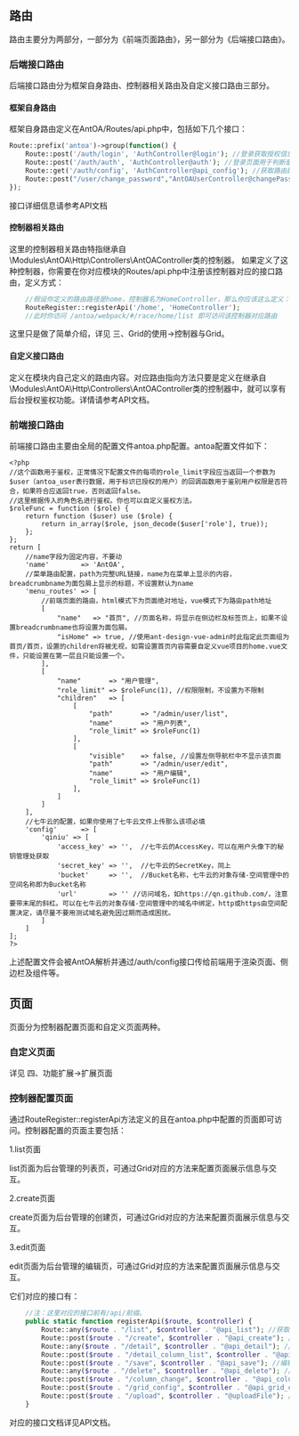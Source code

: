 ## 路由
路由主要分为两部分，一部分为《前端页面路由》，另一部分为《后端接口路由》。

### 后端接口路由
后端接口路由分为框架自身路由、控制器相关路由及自定义接口路由三部分。

#### 框架自身路由
框架自身路由定义在AntOA/Routes/api.php中，包括如下几个接口：

```php
Route::prefix('antoa')->group(function() {
    Route::post('/auth/login', 'AuthController@login'); //登录获取授权信息接口
    Route::post('/auth/auth', 'AuthController@auth'); //登录页面用于判断是否已经授权登录的接口
    Route::get('/auth/config', 'AuthController@api_config'); //获取路由配置、七牛云配置等信息的接口
    Route::post("/user/change_password","AntOAUserController@changePassword"); //修改当前登录用户的密码的接口
});
```

接口详细信息请参考API文档

#### 控制器相关路由
这里的控制器相关路由特指继承自\Modules\AntOA\Http\Controllers\AntOAController类的控制器。
如果定义了这种控制器，你需要在你对应模块的Routes/api.php中注册该控制器对应的接口路由，定义方式：
```php
	//假设你定义的路由路径是home，控制器名为HomeController，那么你应该这么定义：
	RouteRegister::registerApi('/home', 'HomeController');
	//此时你访问 /antoa/webpack/#/race/home/list 即可访问该控制器对应路由
```

这里只是做了简单介绍，详见 三、Grid的使用->控制器与Grid。

#### 自定义接口路由
定义在模块内自己定义的路由内容。对应路由指向方法只要是定义在继承自\Modules\AntOA\Http\Controllers\AntOAController类的控制器中，就可以享有后台授权鉴权功能。详情请参考API文档。

### 前端接口路由
前端接口路由主要由全局的配置文件antoa.php配置。antoa配置文件如下：
```
<?php
//这个函数用于鉴权，正常情况下配置文件的每项的role_limit字段应当返回一个参数为$user（antoa_user表行数据，用于标识已授权的用户）的回调函数用于鉴别用户权限是否符合，如果符合应返回true，否则返回false。
//这里根据传入的角色名进行鉴权。你也可以自定义鉴权方法。
$roleFunc = function ($role) {
    return function ($user) use ($role) {
        return in_array($role, json_decode($user['role'], true));
    };
};
return [
	//name字段为固定内容，不要动
    'name'        => 'AntOA',
    //菜单路由配置，path为完整URL链接，name为在菜单上显示的内容，breadcrumbname为面包屑上显示的标题，不设置默认为name
    'menu_routes' => [
        //前端页面的路由，html模式下为页面绝对地址，vue模式下为路由path地址
        [
            "name"   => "首页", //页面名称，将显示在侧边栏及标签页上，如果不设置breadcrumbname也将设置为面包屑。
            "isHome" => true, //使用ant-design-vue-admin时此指定此页面组为首页/首页，设置的children将被无视，如需设置首页内容需要自定义vue项目的home.vue文件，只能设置在第一层且只能设置一个。
        ],
        [
            "name"       => "用户管理",
            "role_limit" => $roleFunc(1), //权限限制，不设置为不限制
            "children"   => [
                [
                    "path"       => "/admin/user/list",
                    "name"       => "用户列表",
                    "role_limit" => $roleFunc(1)
                ],
                [
                    "visible"    => false, //设置左侧导航栏中不显示该页面
                    "path"       => "/admin/user/edit",
                    "name"       => "用户编辑",
                    "role_limit" => $roleFunc(1)
                ],
            ]
        ]
    ],
    //七牛云的配置，如果你使用了七牛云文件上传那么该项必填
    'config'      => [
        'qiniu' => [
            'access_key' => '',  //七牛云的AccessKey，可以在用户头像下的秘钥管理处获取
            'secret_key' => '',  //七牛云的SecretKey，同上
            'bucket'     => '',  //Bucket名称，七牛云的对象存储-空间管理中的空间名称即为Bucket名称
            'url'        => '' //访问域名，如https://qn.github.com/，注意要带末尾的斜杠。可以在七牛云的对象存储-空间管理中的域名中绑定，http或https由空间配置决定，请尽量不要用测试域名避免因过期而造成困扰。
        ]
    ]
];
?>
```

上述配置文件会被AntOA解析并通过/auth/config接口传给前端用于渲染页面、侧边栏及组件等。

## 页面

页面分为控制器配置页面和自定义页面两种。

### 自定义页面

详见 四、功能扩展->扩展页面

### 控制器配置页面

通过RouteRegister::registerApi方法定义的且在antoa.php中配置的页面即可访问。控制器配置的页面主要包括：

1.list页面

list页面为后台管理的列表页，可通过Grid对应的方法来配置页面展示信息与交互。

2.create页面

create页面为后台管理的创建页，可通过Grid对应的方法来配置页面展示信息与交互。

3.edit页面

edit页面为后台管理的编辑页，可通过Grid对应的方法来配置页面展示信息与交互。

它们对应的接口有：

```php
	//注：这里对应的接口前有/api/前缀。
    public static function registerApi($route, $controller) {
	    Route::any($route . "/list", $controller . "@api_list"); //获取列表页的列表数据
	    Route::post($route . "/create", $controller . "@api_create"); //创建页进行创建操作的接口
	    Route::any($route . "/detail", $controller . "@api_detail"); //获取编辑页待编辑行数据的接口
	    Route::post($route . "/detail_column_list", $controller . "@api_detail_column_list"); //获取ColumnChildrenChoose功能的对应列表数据信息
	    Route::post($route . "/save", $controller . "@api_save"); //编辑页进行保存修改操作的接口
	    Route::any($route . "/delete", $controller . "@api_delete"); //列表页进行删除操作的接口
	    Route::post($route . "/column_change", $controller . "@api_column_change"); //待监听的字段值发生改变时调用的钩子接口
	    Route::post($route . "/grid_config", $controller . "@api_grid_config"); //获取后台配置的列表页创建页编辑页结构信息
        Route::post($route . "/upload", $controller . "@uploadFile"); //上传文件到服务端接口
    }
```

对应的接口文档详见API文档。